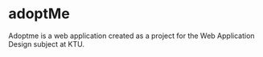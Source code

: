 # adoptMe

Adoptme is a web application created as a project for the Web Application Design subject at KTU.
